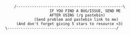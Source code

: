 
		/------------------------------------------------\
						IF YOU FIND A BUG/ISSUE, SEND ME
					    AFTER USING (/g pastebin)
				 (Send problem and pastebin link to me)
		 (And don't forget giving 5 stars to resource <3)
  	\-------------------------------------------------/
